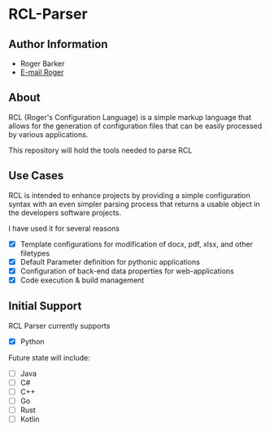 # RCL-Parser

## Author Information

- Roger Barker
- [E-mail Roger](mailto:pendletonroger@gmail.com)

## About

RCL (Roger's Configuration Language) is a simple markup language that allows
for the generation of configuration files that can be easily processed by
various applications.

This repository will hold the tools needed to parse RCL

## Use Cases

RCL is intended to enhance projects by providing a simple configuration syntax
with an even simpler parsing process that returns a usable object in the
developers software projects.

I have used it for several reasons

- [x] Template configurations for modification of docx, pdf, xlsx, and other filetypes
- [x] Default Parameter definition for pythonic applications
- [x] Configuration of back-end data properties for web-applications
- [x] Code execution & build management

## Initial Support

RCL Parser currently supports

- [x] Python

Future state will include:

- [ ] Java
- [ ] C#
- [ ] C++
- [ ] Go
- [ ] Rust
- [ ] Kotlin
